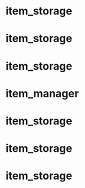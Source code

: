 # item_storage
# item_storage
# item_storage
# item_manager
# item_storage
# item_storage
# item_storage
